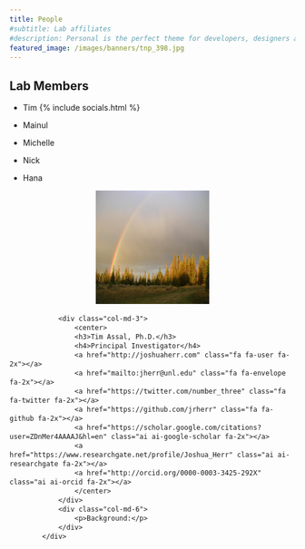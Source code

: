 ```yaml
---
title: People
#subtitle: Lab affiliates
#description: Personal is the perfect theme for developers, designers and other creatives.
featured_image: /images/banners/tnp_398.jpg
---
```


## Lab Members

* Tim
{% include socials.html %}

* Mainul
* Michelle
* Nick
* Hana


<div class="row">
            <div class="col-lg-12">
                <div class="col-md-3">
                    <center>
                        <img class="img-circle img-responsive img-right" src="images/teampic/LM-rainbow.JPG" alt="" height="200" width="200">
                    </center>
                        </div>

                <div class="col-md-3">
                    <center>
                    <h3>Tim Assal, Ph.D.</h3>
                    <h4>Principal Investigator</h4>
                    <a href="http://joshuaherr.com" class="fa fa-user fa-2x"></a>
                    <a href="mailto:jherr@unl.edu" class="fa fa-envelope fa-2x"></a>
                    <a href="https://twitter.com/number_three" class="fa fa-twitter fa-2x"></a>
                    <a href="https://github.com/jrherr" class="fa fa-github fa-2x"></a>
                    <a href="https://scholar.google.com/citations?user=ZDnMer4AAAAJ&hl=en" class="ai ai-google-scholar fa-2x"></a>
                    <a href="https://www.researchgate.net/profile/Joshua_Herr" class="ai ai-researchgate fa-2x"></a>
                    <a href="http://orcid.org/0000-0003-3425-292X" class="ai ai-orcid fa-2x"></a>
                    </center>
                </div>
                <div class="col-md-6">
                    <p>Background:</p>
                </div>
            </div>
